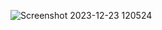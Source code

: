 ![Screenshot 2023-12-23 120524](https://github.com/Vishalsutar170901/HappyNewYear/assets/98759085/1f52d462-e337-41ea-813e-99979a1fd02f)
